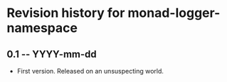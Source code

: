 # Revision history for monad-logger-namespace

## 0.1 -- YYYY-mm-dd

* First version. Released on an unsuspecting world.
